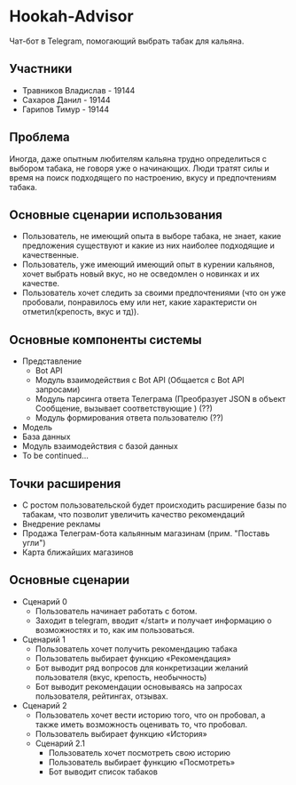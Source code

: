 # Hookah-Advisor
Чат-бот в Telegram, помогающий выбрать табак для кальяна.

Участники
---------
- Травников Владислав - 19144
- Сахаров Данил - 19144
- Гарипов Тимур - 19144

Проблема
------

Иногда, даже опытным любителям кальяна трудно определиться с выбором табака, не говоря уже о начинающих. Люди тратят силы и время на поиск подходящего по настроению, вкусу и предпочтениям табака.  

Основные сценарии использования
-------------------------------
- Пользователь, не имеющий опыта в выборе табака, не знает, какие предложения существуют и какие из них наиболее подходящие и качественные. 
- Пользователь, уже имеющий имеющий опыт в курении кальянов, хочет выбрать новый вкус, но не осведомлен о новинках и их качестве.
- Пользователь хочет следить за своими предпочтениями (что он уже пробовали, понравилось ему или нет, какие характеристи он отметил(крепость, вкус и тд)). 

Основные компоненты системы
---------------------------

- Представление
  - Bot API
  - Модуль взаимодействия с Bot API (Общается с Bot API запросами)
  - Модуль парсинга ответа Телеграма (Преобразует JSON в объект Сообщение, вызывает соответствующие ) (??)
  - Модуль формирования ответа пользователю (??)
- Модель
- База данных
- Модуль взаимодействия с базой данных
- To be continued...


Точки расширения
----------------
- С ростом пользовательской будет происходить расширение базы по табакам, что позволит увеличить качество рекомендаций
- Внедрение рекламы
- Продажа Телеграм-бота кальянным магазинам (прим. "Поставь угли") 
- Карта ближайших магазинов 


Основные сценарии
----------------
- Сценарий 0 
  - Пользователь начинает работать с ботом.
  - Заходит в telegram, вводит «/start» и получает информацию о возможностях и то, как им пользоваться.
- Сценарий 1
  - Пользователь хочет получить рекомендацию табака
  - Пользователь выбирает функцию «Рекомендация»
  - Бот выводит ряд вопросов для конкретизации желаний пользователя (вкус, крепость, необычность)
  - Бот выводит рекомендации основываясь на запросах пользователя, рейтингах, отзывах.
- Сценарий 2
  - Пользователь хочет вести историю того, что он пробовал, а также иметь возможность оценивать то, что пробовал.
  - Пользователь выбирает функцию «История» 
  - Сценарий 2.1
    - Пользователь хочет посмотреть свою историю
    - Пользователь выбирает функцию «Посмотреть»
    - Бот выводит список табаков
 




